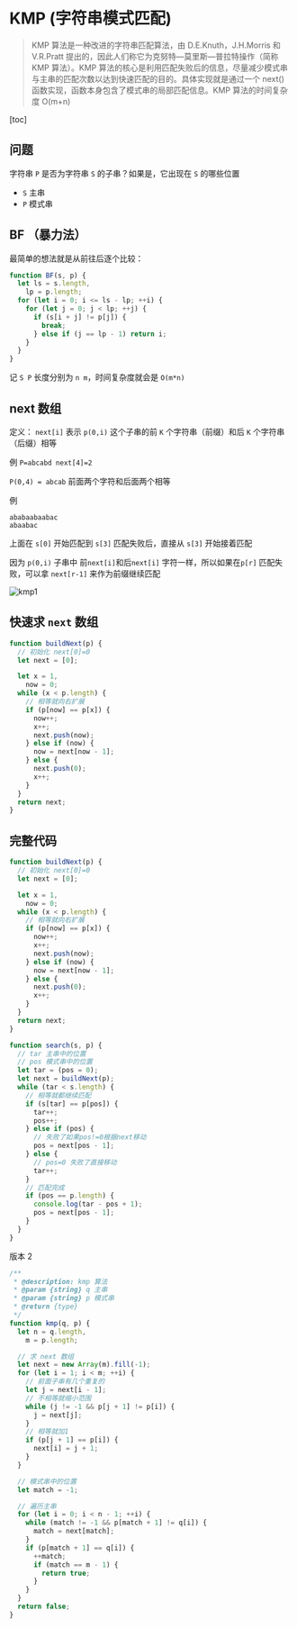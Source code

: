 # KMP (字符串模式匹配)

> KMP 算法是一种改进的字符串匹配算法，由 D.E.Knuth，J.H.Morris 和 V.R.Pratt 提出的，因此人们称它为克努特—莫里斯—普拉特操作（简称 KMP 算法）。KMP 算法的核心是利用匹配失败后的信息，尽量减少模式串与主串的匹配次数以达到快速匹配的目的。具体实现就是通过一个 next() 函数实现，函数本身包含了模式串的局部匹配信息。KMP 算法的时间复杂度 O(m+n)

[toc]

## 问题

字符串 `P` 是否为字符串 `S` 的子串？如果是，它出现在 `S` 的哪些位置

- `S` 主串
- `P` 模式串

## BF （暴力法）

最简单的想法就是从前往后逐个比较：

```js
function BF(s, p) {
  let ls = s.length,
    lp = p.length;
  for (let i = 0; i <= ls - lp; ++i) {
    for (let j = 0; j < lp; ++j) {
      if (s[i + j] != p[j]) {
        break;
      } else if (j == lp - 1) return i;
    }
  }
}
```

记 `S P` 长度分别为 `n m`，时间复杂度就会是 `O(m*n)`

## next 数组

定义： `next[i]` 表示 `p(0,i)` 这个子串的前 `K` 个字符串（前缀）和后 `K` 个字符串（后缀）相等

例 `P=abcabd next[4]=2`

`P(0,4) = abcab` 前面两个字符和后面两个相等

例

```auto
ababaabaabac
abaabac
```

上面在 `s[0]` 开始匹配到 `s[3]` 匹配失败后，直接从 `s[3]` 开始接着匹配

因为 `p(0,i)` 子串中 前`next[i]`和后`next[i]` 字符一样，所以如果在`p[r]` 匹配失败，可以拿 `next[r-1]` 来作为前缀继续匹配

![kmp1](./images/kmp1.jpg)

## 快速求 `next` 数组

```JavaScript
function buildNext(p) {
  // 初始化 next[0]=0
  let next = [0];

  let x = 1,
    now = 0;
  while (x < p.length) {
    // 相等就向右扩展
    if (p[now] == p[x]) {
      now++;
      x++;
      next.push(now);
    } else if (now) {
      now = next[now - 1];
    } else {
      next.push(0);
      x++;
    }
  }
  return next;
}


```

## 完整代码

```JavaScript
function buildNext(p) {
  // 初始化 next[0]=0
  let next = [0];

  let x = 1,
    now = 0;
  while (x < p.length) {
    // 相等就向右扩展
    if (p[now] == p[x]) {
      now++;
      x++;
      next.push(now);
    } else if (now) {
      now = next[now - 1];
    } else {
      next.push(0);
      x++;
    }
  }
  return next;
}

function search(s, p) {
  // tar 主串中的位置
  // pos 模式串中的位置
  let tar = (pos = 0);
  let next = buildNext(p);
  while (tar < s.length) {
    // 相等就都继续匹配
    if (s[tar] == p[pos]) {
      tar++;
      pos++;
    } else if (pos) {
      // 失败了如果pos!=0根据next移动
      pos = next[pos - 1];
    } else {
      // pos=0 失败了直接移动
      tar++;
    }
    // 匹配完成
    if (pos == p.length) {
      console.log(tar - pos + 1);
      pos = next[pos - 1];
    }
  }
}

```

版本 2

```js
/**
 * @description: kmp 算法
 * @param {string} q 主串
 * @param {string} p 模式串
 * @return {type}
 */
function kmp(q, p) {
  let n = q.length,
    m = p.length;

  // 求 next 数组
  let next = new Array(m).fill(-1);
  for (let i = 1; i < m; ++i) {
    // 前面子串有几个重复的
    let j = next[i - 1];
    // 不相等就缩小范围
    while (j != -1 && p[j + 1] != p[i]) {
      j = next[j];
    }
    // 相等就加1
    if (p[j + 1] == p[i]) {
      next[i] = j + 1;
    }
  }

  // 模式串中的位置
  let match = -1;

  // 遍历主串
  for (let i = 0; i < n - 1; ++i) {
    while (match != -1 && p[match + 1] != q[i]) {
      match = next[match];
    }
    if (p[match + 1] == q[i]) {
      ++match;
      if (match == m - 1) {
        return true;
      }
    }
  }
  return false;
}
```

